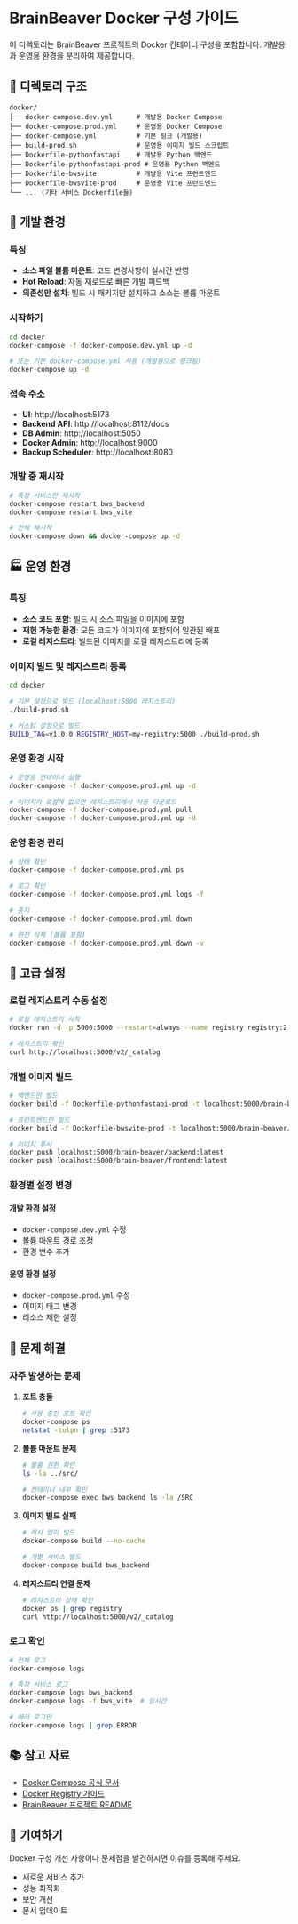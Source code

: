 # BrainBeaver Docker 구성 가이드

이 디렉토리는 BrainBeaver 프로젝트의 Docker 컨테이너 구성을 포함합니다.
개발용과 운영용 환경을 분리하여 제공합니다.

## 📁 디렉토리 구조

```
docker/
├── docker-compose.dev.yml      # 개발용 Docker Compose
├── docker-compose.prod.yml     # 운영용 Docker Compose  
├── docker-compose.yml          # 기본 링크 (개발용)
├── build-prod.sh               # 운영용 이미지 빌드 스크립트
├── Dockerfile-pythonfastapi    # 개발용 Python 백엔드
├── Dockerfile-pythonfastapi-prod # 운영용 Python 백엔드
├── Dockerfile-bwsvite          # 개발용 Vite 프런트엔드
├── Dockerfile-bwsvite-prod     # 운영용 Vite 프런트엔드
└── ... (기타 서비스 Dockerfile들)
```

## 🚀 개발 환경

### 특징
- **소스 파일 볼륨 마운트**: 코드 변경사항이 실시간 반영
- **Hot Reload**: 자동 재로드로 빠른 개발 피드백
- **의존성만 설치**: 빌드 시 패키지만 설치하고 소스는 볼륨 마운트

### 시작하기

```bash
cd docker
docker-compose -f docker-compose.dev.yml up -d

# 또는 기본 docker-compose.yml 사용 (개발용으로 링크됨)
docker-compose up -d
```

### 접속 주소
- **UI**: http://localhost:5173
- **Backend API**: http://localhost:8112/docs
- **DB Admin**: http://localhost:5050
- **Docker Admin**: http://localhost:9000
- **Backup Scheduler**: http://localhost:8080

### 개발 중 재시작
```bash
# 특정 서비스만 재시작
docker-compose restart bws_backend
docker-compose restart bws_vite

# 전체 재시작
docker-compose down && docker-compose up -d
```

## 🏭 운영 환경

### 특징
- **소스 코드 포함**: 빌드 시 소스 파일을 이미지에 포함
- **재현 가능한 환경**: 모든 코드가 이미지에 포함되어 일관된 배포
- **로컬 레지스트리**: 빌드된 이미지를 로컬 레지스트리에 등록

### 이미지 빌드 및 레지스트리 등록

```bash
cd docker

# 기본 설정으로 빌드 (localhost:5000 레지스트리)
./build-prod.sh

# 커스텀 설정으로 빌드
BUILD_TAG=v1.0.0 REGISTRY_HOST=my-registry:5000 ./build-prod.sh
```

### 운영 환경 시작

```bash
# 운영용 컨테이너 실행
docker-compose -f docker-compose.prod.yml up -d

# 이미지가 로컬에 없으면 레지스트리에서 자동 다운로드
docker-compose -f docker-compose.prod.yml pull
docker-compose -f docker-compose.prod.yml up -d
```

### 운영 환경 관리

```bash
# 상태 확인
docker-compose -f docker-compose.prod.yml ps

# 로그 확인
docker-compose -f docker-compose.prod.yml logs -f

# 중지
docker-compose -f docker-compose.prod.yml down

# 완전 삭제 (볼륨 포함)
docker-compose -f docker-compose.prod.yml down -v
```

## 🔧 고급 설정

### 로컬 레지스트리 수동 설정

```bash
# 로컬 레지스트리 시작
docker run -d -p 5000:5000 --restart=always --name registry registry:2

# 레지스트리 확인
curl http://localhost:5000/v2/_catalog
```

### 개별 이미지 빌드

```bash
# 백엔드만 빌드
docker build -f Dockerfile-pythonfastapi-prod -t localhost:5000/brain-beaver/backend:latest ..

# 프런트엔드만 빌드  
docker build -f Dockerfile-bwsvite-prod -t localhost:5000/brain-beaver/frontend:latest ..

# 이미지 푸시
docker push localhost:5000/brain-beaver/backend:latest
docker push localhost:5000/brain-beaver/frontend:latest
```

### 환경별 설정 변경

#### 개발 환경 설정
- `docker-compose.dev.yml` 수정
- 볼륨 마운트 경로 조정
- 환경 변수 추가

#### 운영 환경 설정
- `docker-compose.prod.yml` 수정  
- 이미지 태그 변경
- 리소스 제한 설정

## 🐛 문제 해결

### 자주 발생하는 문제

1. **포트 충돌**
   ```bash
   # 사용 중인 포트 확인
   docker-compose ps
   netstat -tulpn | grep :5173
   ```

2. **볼륨 마운트 문제**
   ```bash
   # 볼륨 권한 확인
   ls -la ../src/
   
   # 컨테이너 내부 확인
   docker-compose exec bws_backend ls -la /SRC
   ```

3. **이미지 빌드 실패**
   ```bash
   # 캐시 없이 빌드
   docker-compose build --no-cache
   
   # 개별 서비스 빌드
   docker-compose build bws_backend
   ```

4. **레지스트리 연결 문제**
   ```bash
   # 레지스트리 상태 확인
   docker ps | grep registry
   curl http://localhost:5000/v2/_catalog
   ```

### 로그 확인

```bash
# 전체 로그
docker-compose logs

# 특정 서비스 로그
docker-compose logs bws_backend
docker-compose logs -f bws_vite  # 실시간

# 에러 로그만
docker-compose logs | grep ERROR
```

## 📚 참고 자료

- [Docker Compose 공식 문서](https://docs.docker.com/compose/)
- [Docker Registry 가이드](https://docs.docker.com/registry/)
- [BrainBeaver 프로젝트 README](../README.md)

## 🤝 기여하기

Docker 구성 개선 사항이나 문제점을 발견하시면 이슈를 등록해 주세요.

- 새로운 서비스 추가
- 성능 최적화
- 보안 개선
- 문서 업데이트